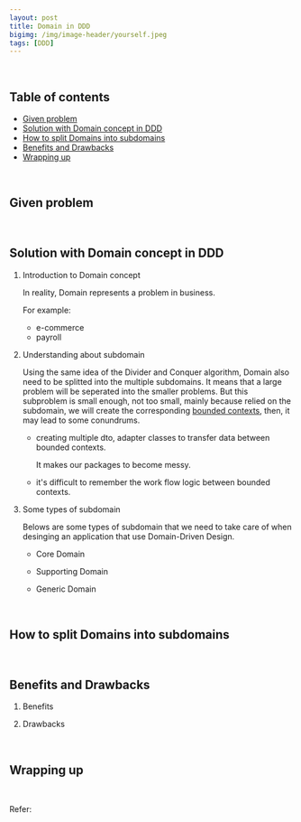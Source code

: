 ```yaml
---
layout: post
title: Domain in DDD
bigimg: /img/image-header/yourself.jpeg
tags: [DDD]
---
```





<br>

## Table of contents
- [Given problem](#given-problem)
- [Solution with Domain concept in DDD](#solution-with-domain-concept-in-ddd)
- [How to split Domains into subdomains](#how-to-plit-domain-into-subdomains)
- [Benefits and Drawbacks](#benefits-and-drawbacks)
- [Wrapping up](#wrapping-up)

<br>

## Given problem






<br>

## Solution with Domain concept in DDD

1. Introduction to Domain concept

    In reality, Domain represents a problem in business.

    For example:
    - e-commerce
    - payroll

2. Understanding about subdomain

    Using the same idea of the Divider and Conquer algorithm, Domain also need to be splitted into the multiple subdomains. It means that a large problem will be seperated into the smaller problems. But this subproblem is small enough, not too small, mainly because relied on the subdomain, we will create the corresponding [bounded contexts](https://ducmanhphan.github.io/2021-04-19-bounded-context-in-ddd), then, it may lead to some conundrums.
    - creating multiple dto, adapter classes to transfer data between bounded contexts.

        It makes our packages to become messy.

    - it's difficult to remember the work flow logic between bounded contexts.

3. Some types of subdomain

    Belows are some types of subdomain that we need to take care of when desinging an application that use Domain-Driven Design.
    - Core Domain



    - Supporting Domain



    - Generic Domain
        
        


<br>

## How to split Domains into subdomains






<br>

## Benefits and Drawbacks

1. Benefits



2. Drawbacks




<br>

## Wrapping up




<br>

Refer:

[]()

[]()

[]()

[]()